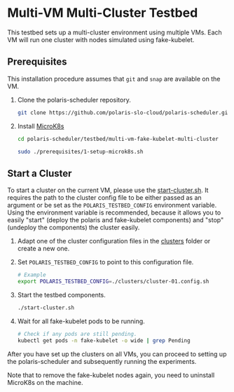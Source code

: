 # Multi-VM Multi-Cluster Testbed

This testbed sets up a multi-cluster environment using multiple VMs.
Each VM will run one cluster with nodes simulated using fake-kubelet.


## Prerequisites

This installation procedure assumes that `git` and `snap` are available on the VM.

1. Clone the polaris-scheduler repository.

    ```sh
    git clone https://github.com/polaris-slo-cloud/polaris-scheduler.git
    ```

2. Install [MicroK8s](https://microk8s.io)

    ```sh
    cd polaris-scheduler/testbed/multi-vm-fake-kubelet-multi-cluster

    sudo ./prerequisites/1-setup-microk8s.sh
    ```


## Start a Cluster

To start a cluster on the current VM, please use the [start-cluster.sh](./start-cluster.sh).
It requires the path to the cluster config file to be either passed as an argument or be set as the `POLARIS_TESTBED_CONFIG` environment variable.
Using the environment variable is recommended, because it allows you to easily "start" (deploy the polaris and fake-kubelet components) and "stop" (undeploy the components) the cluster easily.

1. Adapt one of the cluster configuration files in the [clusters](./clusters) folder or create a new one.

2. Set `POLARIS_TESTBED_CONFIG` to point to this configuration file.

    ```sh
    # Example
    export POLARIS_TESTBED_CONFIG=./clusters/cluster-01.config.sh
    ```

3. Start the testbed components.

    ```sh
    ./start-cluster.sh
    ```

4. Wait for all fake-kubelet pods to be running.

    ```sh
    # Check if any pods are still pending.
    kubectl get pods -n fake-kubelet -o wide | grep Pending
    ```

After you have set up the clusters on all VMs, you can proceed to setting up the polaris-scheduler and subsequently running the experiments.

Note that to remove the fake-kubelet nodes again, you need to uninstall MicroK8s on the machine.
